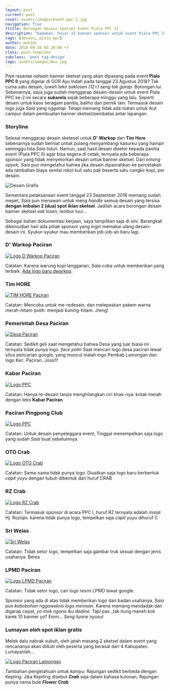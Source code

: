```yaml
---
layout: post
current: post
cover: assets/images/event-ppc-2.jpg
navigation: True
ttitle: Borongan Desain Sketsel Event Piala PPC II
description: "Dadakan, hajar 12 banner sponsor untuk event Piala PPC 2"
tags: [desain, piala ppc]
author: mukidi
date: 2018-09-16 03:28:09 +7
class: post-template
subclass: 'post tag-design'
logo: assets/images/box.jpg
---
```

Piye rasanae _ndisain_ banner sketsel yang akan dipasang pada event **Piala PPC II** yang digelar di GOR Ayu Indah pada tanggal 23 Agustus 2018? Tak cuma satu desain, _luweh teko saklosen (12+) seng tak garap_. Borongan lur. Sebenarnya, saya juga sudah menggarap desain-desain untuk event Piala PPC ke-2 ini secara **sukarela** sejak beberapa minggu yang lalu. Seperti desain untuk kaos seragam panitia, baliho dan pernik lain. Termasuk desain logo juga _Saia_ yang _nggarap_. Tetapi memang tidak ada niatan untuk ikut campur dalam pembuatan banner sketsel/pembatas antar lapangan.

### Storyline

Selesai menggarap desain sketesel untuk **D' Warkop** dan **Tim Hore** sebenarnya sudah berniat untuk pulang menyambangi kasurku yang hampir seminggu tida _Saia_ tiduri. Namun, saat hasil desain disetor kepada panitia event (Piala PPC II) agar bisa segera di cetak, ternyata ada beberapa sponsor yang tidak menyetorkan desain untuk banner sketsel. Dari _omong opyok_, _Saia_ pun mengetahui bahwa jika desain dipasrahkan ke percetakan ada tambahan biaya senilai rokol kuli satu pak beserta satu cangkir kopi, per desain. 

![Desain Grafis](https://3.bp.blogspot.com/-AF-_s700foM/V52yZuvyHCI/AAAAAAAAABM/zQsM2JepxhoysGTRslUKLDKRJzaPXUqsACLcB/s720/_-desaingrafis.jpg)

Sementara pelaksanaan event tanggal 23 September 2018 memang sudah mepet, _Saia_ pun menawari untuk meng _handle_ semua desain yang tersisa **dengan imbalan 2 (dua) spot iklan sketsel**. Jadilah acara borongan desain banner sketsel _sak losen_, lembur luur...

Sebagai bahan dokumentasi kerjaan, saya tampilkan saja di sini. Barangkali dikemudian hari ada pihak sponsor yang ingin memakai ulang desain-desain ini. Syukur-syukur mau memberikan job-job-an baru lagi.

### D' Warkop Paciran

[![Logo D Warkop Paciran](https://i0.wp.com/www.paciran.com/assets/images/DWARKOP.jpg?resize=800,120)](https://www.paciran.com/assets/images/DWARKOP.jpg)

Catatan:  Karena warung kopi langganan, _Saia_ coba untuk memberikan yang terbaik. [Ada logo baru dwarkop](/desain-logo-dwarkop-paciran-corel-draw).

### Tim HORE

[![TIM HORE Paciran](https://i0.wp.com/www.paciran.com/assets/images/TIMHORE.jpg?resize=800,120)](https://www.paciran.com/assets/images/TIMHORE.jpg)

Catatan: Mencoba untuk me-redesain, dan melepaskan pakem warna merah-hitam-putih. menjadi kuning-hitam. Jreng!

### Pemerintah Desa Paciran

[![Desa Paciran](https://i0.wp.com/www.paciran.com/assets/images/Desa-Paciran.jpg?resize=800,120)](https://www.paciran.com/assets/images/Desa-Paciran.jpg)

Catatan: Sedikit geli saat mengetahui bahwa Desa yang luar biasa ini ternyata tidak punya logo. _face palm_ Saat mencari logo desa paciran lewat situs pencarian google, yang muncul malah logo Pemkab Lamongan dan logo Kec. Paciran. Joss!!!

### Kabar Paciran

[![Logo PPC](https://i0.wp.com/www.paciran.com/assets/images/KABAR_PACIRAN.jpg?resize=800,120)](https://www.paciran.com/assets/images/KABAR_PACIRAN.jpg)

Catatan: Hanya re-desain tanpa menghilangkan ciri khas-nya: kotak merah dengan teks **Kabar Paciran**.

### Paciran Pingpong Club

[![Logo PPC](https://i0.wp.com/www.paciran.com/assets/images/PPC2.jpg?resize=800,120)](https://www.paciran.com/assets/images/TIMHORE.jpg)

Catatan: Untuk desain penyeleggara event, Tinggal menempelkan saja logo yang sudah _Saia_ buat sebelumnya.

### OTO Crab

[![Logo OTO Crab](https://i0.wp.com/www.paciran.com/assets/images/otocrab.jpg?resize=800,120)](https://www.paciran.com/assets/images/otocrab.jpg)

Catatan: Sama-sama tidak punya logo. Diuatkan saja logo baru berbentuk _capit yuyu_ dengan tubuh dibentuk dari huruf CRAB

### RZ Crab

[![Logo RZ Crab](https://i0.wp.com/www.paciran.com/assets/images/RZcrab.jpg?resize=800,120)](https://www.paciran.com/assets/images/RZcrab.jpg)

Catatan: Termasuk sponsor di acara PPC I, huruf RZ ternyata adalah inisial Hj. Roziqin. karena tidak punya logo, tempelkan saja _capit yuyu_ dihuruf C

### Sri Welas

[![Sri Welas](https://i0.wp.com/www.paciran.com/assets/images/sri-welas.jpg?resize=800,120)](https://www.paciran.com/assets/images/sri-welas.jpg)

Catatan: Tidak setor logo, tempelkan saja gambar truk sesuai dengan jenis usahanya. Beres

### LPMD Paciran

[![Logo LPMD Paciran](https://i0.wp.com/www.paciran.com/assets/images/LPMD.jpg?resize=800,120)](https://www.paciran.com/assets/images/LPMD.jpg)

Catatan: Tidak setor logo, cari logo resmi LPMD lewat google.

Sponsor yang ada di atas tidak memberikan logo dari badan usahanya, _Saia_ pun _kebobohan nggawekno logo menisan_. Karena memang mendadak dan digarap cepat, _yo mok ngono iku dadine_. Tapi pas _tak itung maneh kok karek 10 banner yo? Emm... _Seng liyane nyusul_

### Lumayan oleh spot iklan gratis

Melek dalu nabrak subuh, oleh jatah masang 2 sketsel dalam event yang rencananya akan diikuti oleh peserta yang berasal dari 4 Kabupaten. Lumayanlah...

[![Logo Paciran Lamongan](https://i0.wp.com/www.paciran.com/assets/images/paciran.com.jpg?resize=800,120)](https://www.paciran.com/assets/images/paciran.com.jpg)

Tambahan pengetahuan untuk _kamyu_: Rajungan sedikit berbeda dengan Kepting. Jika Kepiting disebut _**Crab**_ saja dalam bahasa kulonan, Rajungan punya nama bule _**Flower Crab**_